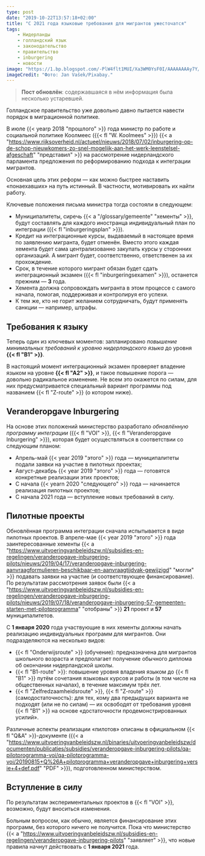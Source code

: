 ```yaml
---
type: post
date: "2019-10-22T13:57:18+02:00"
title: "С 2021 года языковые требования для мигрантов ужесточатся"
tags:
    - Нидерланды
    - голландский язык
    - законодательство
    - правительство
    - inburgering
    - новости
image: "https://1.bp.blogspot.com/-PlW4flt1MUI/Xa3WM0YsF0I/AAAAAAAAy7Y/9clOSs1rUK8swqMxGa-LTy5Uu7FjZkXmwCKgBGAsYHg/s1600/2019-10-21_inburgering.jpg"
imageCredit: "Фото: Jan Vašek/Pixabay."
---
```


> **Пост обновлён**: содержавшаяся в нём информация была несколько устаревшей.

Голландское правительство уже довольно давно пытается навести порядок в миграционной политике.

В июле {{< yearp 2018 "прошлого" >}} года министр по работе и социальной политике Коолмеес ({{< fl "W. Koolmees" >}}) {{< a "https://www.rijksoverheid.nl/actueel/nieuws/2018/07/02/inburgering-op-de-schop-nieuwkomers-zo-snel-mogelijk-aan-het-werk-leenstelsel-afgeschaft" "представил" >}} на рассмотрение нидерландского парламента предложения по реформированию подхода к интеграции мигрантов.

Основная цель этих реформ — как можно быстрее наставить «понаехавших» на путь истинный. В частности, мотивировать их найти работу.

<!--more-->

Ключевые положения письма министра тогда состояли в следующем:

* Муниципалитеты, сиречь {{< a "/glossary/gemeente" "хементы" >}}, будут составлять для каждого иностранца индивидуальный план по интеграции ({{< fl "inburgeringsplan" >}}).
* Кредит на интеграционные курсы, выдаваемый в настоящее время по заявлению мигранта, будет отменён. Вместо этого каждая хемента будет сама централизованно закупать курсы у сторонних организаций. А мигрант будет, соответственно, ответственен за их прохождение.
* Срок, в течение которого мигрант обязан будет сдать интеграционный экзамен ({{< fl "inburgeringsexamen" >}}), останется прежним — **3** года.
* Хемента должна сопровождать мигранта в этом процессе с самого начала, помогая, поддерживая и контролируя его успехи.
* К тем же, кто не горит желанием сотрудничать, будут применять санкции — например, штрафы.

## Требования к языку

Теперь один из ключевых моментов: запланировано *повышение минимальных требований к уровню нидерландского языка* до уровня **{{< fl "B1" >}}**.

В настоящий момент интеграционный экзамен проверяет владение языком на уровне **{{< fl "A2" >}}**, и такое повышение порога — довольно радикальное изменение. Не всем это окажется по силам, для них предусматривается специальный вариант программы под названием {{< fl "Z-route" >}} (о котором ниже).

## Veranderopgave Inburgering

На основе этих положений министерство разработало *обновлённую программу интеграции* ({{< fl "VOI" >}}, {{< fl "Veranderopgave Inburgering" >}}), которая будет осуществляться в соответствии со следующим планом:

* Апрель-май {{< year 2019 "этого" >}} года — муниципалитеты подали заявки на участие в пилотных проектах;
* Август-декабрь {{< year 2019 "этого" >}} года — готовятся конкретные реализации этих проектов;
* С начала {{< yearn 2020 "следующего" >}} года — начинается реализация пилотных проектов;
* С начала 2021 года — вступление новых требований в силу.

## Пилотные проекты

Обновлённая программа интеграции сначала испытывается в виде пилотных проектов. В апреле-мае {{< year 2019 "этого" >}} года заинтересованные хементы {{< a "https://www.uitvoeringvanbeleidszw.nl/subsidies-en-regelingen/veranderopgave-inburgering-pilots/nieuws/2019/04/17/veranderopgave-inburgering-aanvraagformulieren-beschikbaar-en-aanvraagtijdvak-gewijzigd" "могли" >}} подавать заявки на участие (и соответствующее финансирование). По результатам рассмотрения заявок были {{< a "https://www.uitvoeringvanbeleidszw.nl/subsidies-en-regelingen/veranderopgave-inburgering-pilots/nieuws/2019/07/18/veranderopgave-inburgering-57-gemeenten-starten-met-pilotprogramma" "отобраны" >}} **21** проект и **57** муниципалитетов.

С **1 января 2020** года участвующие в них хементы должны начать реализацию индивидуальных программ для мигрантов. Они подразделяются на несколько видов:

* {{< fl "Onderwijsroute" >}} (обучение): предназначена для мигрантов школьного возраста и предполагает получение обычного диплома об окончании нидерландской школы.
* {{< fl "B1-route" >}}: повышение уровня владения языком до {{< fl "B1" >}} путём сочетания языковых курсов и работы (в том числе на общественных началах), в течение максимум трёх лет.
* {{< fl "Zelfredzaamheidsroute" >}}, {{< fl "Z-route" >}} (самодостаточность): для тех, кому два предыдущих варианта не подходят (или не по силам) — их освободят от требования уровня {{< fl "B1" >}} на основе «достаточности продемонстрированных усилий».

Различные аспекты реализации «пилотов» описаны в официальном {{< fl "Q&A" >}}-документе ({{< a "https://www.uitvoeringvanbeleidszw.nl/binaries/uitvoeringvanbeleidszw/documenten/publicaties/subsidies/veranderopgave-inburgering-pilots/qa-pilotprogramma-voi/qa-pilotprogramma-voi/20190815+Q%26A+pilotprogramma+veranderopgave+inburgering+versie+4+def.pdf" "PDF" >}}), подготовленном министерством.

## Вступление в силу

По результатам экспериментальных проектов в {{< fl "VOI" >}}, возможно, будут вноситься изменения.

Больным вопросом, как обычно, является финансирование этих программ, без которого ничего не получится. Пока что министерство {{< a "https://www.uitvoeringvanbeleidszw.nl/subsidies-en-regelingen/veranderopgave-inburgering-pilots" "заявляет" >}}, что новые правила начнут действовать с **1 января 2021** года.